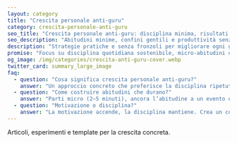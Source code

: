 ```yaml
---
layout: category
title: "Crescita personale anti-guru"
category: crescita-personale-anti-guru
seo_title: "Crescita personale anti-guru: disciplina minima, risultati reali"
seo_description: "Abitudini minime, confini gentili e produttività senza hype. Guide, strumenti e casi reali per migliorare ogni giorno senza guru."
description: "Strategie pratiche e senza fronzoli per migliorare ogni giorno con abitudini minime, confini gentili e scelte consapevoli."
promise: "Focus su disciplina quotidiana sostenibile, micro-abitudini da 3–10 minuti e strumenti semplici che funzionano nel mondo reale."
og_image: /img/categories/crescita-anti-guru-cover.webp
twitter_card: summary_large_image
faq:
  - question: "Cosa significa crescita personale anti-guru?"
    answer: "Un approccio concreto che preferisce la disciplina ripetuta alla motivazione momentanea. Zero dogmi, solo ciò che è sostenibile."
  - question: "Come costruire abitudini che durano?"
    answer: "Parti micro (2–5 minuti), ancora l’abitudine a un evento quotidiano e misura solo la continuità (non la perfezione)."
  - question: "Motivazione o disciplina?"
    answer: "La motivazione accende, la disciplina mantiene. Crea un contesto che renda la scelta giusta la scelta facile."
---
```



Articoli, esperimenti e template per la crescita concreta.
